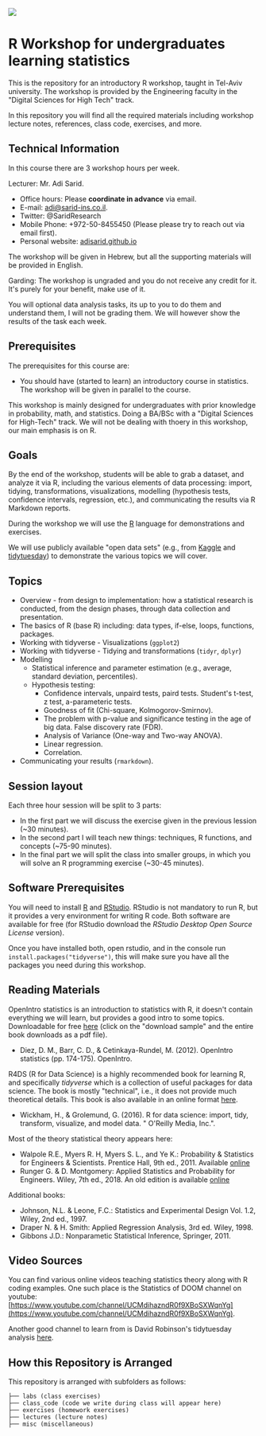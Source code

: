 ![](https://raw.githubusercontent.com/adisarid/intro_statistics_R/bcdb6af4058308ebe999d0a477d6a1bb9030ffa2/misc/tau_engineering_logo.png)

# R Workshop for undergraduates learning statistics

This is the repository for an introductory R workshop, taught in Tel-Aviv university. The workshop is provided by the Engineering faculty in the "Digital Sciences for High Tech" track.

In this repository you will find all the required materials including workshop lecture notes, references, class code, exercises, and more.

## Technical Information

In this course there are 3 workshop hours per week.

Lecturer: Mr. Adi Sarid.

   * Office hours: Please **coordinate in advance** via email.
   * E-mail: adi@sarid-ins.co.il.
   * Twitter: @SaridResearch
   * Mobile Phone: +972-50-8455450 (Please please try to reach out via email first).
   * Personal website: [adisarid.github.io](adisarid.github.io)

The workshop will be given in Hebrew, but all the supporting materials will be provided in English.

Garding: The workshop is ungraded and you do not receive any credit for it. It's purely for your benefit, make use of it.

You will optional data analysis tasks, its up to you to do them and understand them, I will not be grading them. We will however show the results of the task each week.

## Prerequisites

The prerequisites for this course are:

   * You should have (started to learn) an introductory course in statistics. The workshop will be given in parallel to the course.
   
This workshop is mainly designed for undergraduates with prior knowledge in probability, math, and statistics. Doing a BA/BSc with a "Digital Sciences for High-Tech" track. We will not be dealing with thoery in this workshop, our main emphasis is on R.

## Goals

By the end of the workshop, students will be able to grab a dataset, and analyze it via R, including the various elements of data processing: import, tidying, transformations, visualizations, modelling (hypothesis tests, confidence intervals, regression, etc.), and communicating the results via R Markdown reports.

During the workshop we will use the [R](https://www.r-project.org) language for demonstrations and exercises.

We will use publicly available "open data sets" (e.g., from [Kaggle](https://kaggle.com) and [tidytuesday](https://github.com/rfordatascience/tidytuesday)) to demonstrate the various topics we will cover.

## Topics

   * Overview - from design to implementation: how a statistical research is conducted, from the design phases, through data collection and presentation.
   * The basics of R (base R) including: data types, if-else, loops, functions, packages.
   * Working with tidyverse - Visualizations (`ggplot2`)
   * Working with tidyverse - Tidying and transformations (`tidyr`, `dplyr`)
   * Modelling
      * Statistical inference and parameter estimation (e.g., average, standard deviation, percentiles).
      * Hypothesis testing:
         * Confidence intervals, unpaird tests, paird tests. Student's t-test, z test, a-parameteric tests.
         * Goodness of fit (Chi-square, Kolmogorov-Smirnov).
         * The problem with p-value and significance testing in the age of big data. False discovery rate (FDR).
         * Analysis of Variance (One-way and Two-way ANOVA).
         * Linear regression.
         * Correlation.
   * Communicating your results (`rmarkdown`).

## Session layout

Each three hour session will be split to 3 parts:
   * In the first part we will discuss the exercise given in the previous lession (~30 minutes).
   * In the second part I will teach new things: techniques, R functions, and concepts (~75-90 minutes).
   * In the final part we will split the class into smaller groups, in which you will solve an R programming exercise (~30-45 minutes).

## Software Prerequisites

You will need to install [R](https://www.r-project.org) and [RStudio](https://rstudio.com/products/rstudio/download/). RStudio is not mandatory to run R, but it provides a very environment for writing R code. Both software are available for free (for RStudio download the *RStudio Desktop Open Source License* version).

Once you have installed both, open rstudio, and in the console run `install.packages("tidyverse")`, this will make sure you have all the packages you need during this workshop.

## Reading Materials

OpenIntro statistics is an introduction to statistics with R, it doesn't contain everything we will learn, but provides a good intro to some topics. Downloadable for free [here](https://leanpub.com/openintro-statistics/) (click on the "download sample" and the entire book downloads as a pdf file).

   * Diez, D. M., Barr, C. D., & Cetinkaya-Rundel, M. (2012). OpenIntro statistics (pp. 174-175). OpenIntro.

R4DS (R for Data Science) is a highly recommended book for learning R, and specifically *tidyverse* which is a collection of useful packages for data science. The book is mostly "technical", i.e., it does not provide much theoretical details. This book is also available in an online format [here](https://r4ds.had.co.nz/).

   * Wickham, H., & Grolemund, G. (2016). R for data science: import, tidy, transform, visualize, and model data. " O'Reilly Media, Inc.".

Most of the theory statistical theory appears here:

   * Walpole R.E., Myers R. H, Myers S. L., and Ye K.: Probability & Statistics for Engineers & Scientists. Prentice Hall, 9th ed., 2011. Available [online](https://fac.ksu.edu.sa/sites/default/files/probability_and_statistics_for_engineers_and_scientisst.pdf)
   * Runger G. & D. Montgomery: Applied Statistics and Probability for Engineers. Wiley, 7th ed., 2018. An old edition is available [online](http://www.um.edu.ar/math/montgomery.pdf)
   
Additional books:

   * Johnson, N.L. & Leone, F.C.: Statistics and Experimental Design Vol. 1.2, Wiley, 2nd ed., 1997.
   * Draper N. & H. Smith: Applied Regression Analysis, 3rd  ed. Wiley, 1998.
   * Gibbons J.D.: Nonparametic Statistical Inference, Springer, 2011.

## Video Sources

You can find various online videos teaching statistics theory along with R coding examples. One such place is the Statistics of DOOM channel on youtube: [https://www.youtube.com/channel/UCMdihazndR0f9XBoSXWqnYg](https://www.youtube.com/channel/UCMdihazndR0f9XBoSXWqnYg).

Another good channel to learn from is David Robinson's tidytuesday analysis [here](https://www.youtube.com/user/safe4democracy).

## How this Repository is Arranged

This repository is arranged with subfolders as follows:

```
├── labs (class exercises)
├── class_code (code we write during class will appear here)
├── exercises (homework exercises)
├── lectures (lecture notes)
├── misc (miscellaneous)
```
